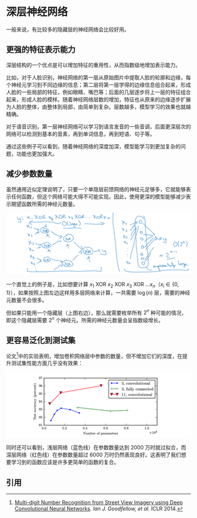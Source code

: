 # 深层神经网络

一般来说，有比较多的隐藏层的神经网络会比较好用。

## 更强的特征表示能力

深层结构的一个优点是可以增加特征的重用性，从而指数级地增加表示能力。

比如，对于人脸识别，神经网络的第一层从原始图片中提取人脸的轮廓和边缘，每个神经元学习到不同边缘的信息；第二层将第一层学得的边缘信息组合起来，形成人脸的一些局部的特征，例如眼睛、嘴巴等；后面的几层逐步将上一层的特征组合起来，形成人脸的模样。随着神经网络层数的增加，特征也从原来的边缘逐步扩展为人脸的整体，由整体到局部，由简单到复杂。层数越多，模型学习的效果也就越精确。

对于语音识别，第一层神经网络可以学习到语言发音的一些音调，后面更深层次的网络可以检测到基本的音素，再到单词信息，再到短语、句子等。

通过这些例子可以看到，随着神经网络的深度加深，模型能学习到更加复杂的问题，功能也更加强大。

## 减少参数数量

虽然通用近似定理说明了，只要一个单隐层前馈网络的神经元足够多，它就能够表示任何函数，但这个网络可能大得不可能实现。因此，使用更深的模型能够减少表示期望函数所需的神经元数量。

![dnn parameters](./img/dnn-parameters.png)

一个直觉上的例子是，比如想要计算 $x_1 \text{ XOR } x_2 \text{ XOR } x_3 \text{ XOR } \dots x_n$（$x_i \in \{ 0, 1 \}$），如果按照上图左边这样用多层网络来计算，一共需要 $\log(n)$ 层，需要的神经元数量不会很多。

但如果只能用一个隐藏层（上图右边），那么就需要枚举所有 $2^n$ 种可能的情况，即这个隐藏层需要 $2^n$ 个神经元。所需的神经元数量会呈指数级增长。



## 更容易泛化到测试集

论文[^1]中的实验表明，增加卷积网络层中参数的数量，但不增加它们的深度，在提升测试集性能方面几乎没有效果：

![dnn test](./img/dnn-test.png)

同时还可以看到，浅层网络（蓝色线）在参数数量达到 2000 万时就过拟合，而深层网络（红色线）在参数数量超过 6000 万时仍然表现良好。这表明了我们想要学习到的函数应该是许多更简单的函数的复合。


## 引用

[^1]: [Multi-digit Number Recognition from Street View Imagery using Deep Convolutional Neural Networks](https://arxiv.org/pdf/1312.6082.pdf). *Ian J. Goodfellow, et al.* ICLR 2014. 
